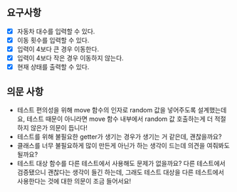 ## 요구사항
- [X] 자동차 대수를 입력할 수 있다.
- [X] 이동 횟수를 입력할 수 있다.
- [X] 입력이 4보다 큰 경우 이동한다.
- [X] 입력이 4보다 작은 경우 이동하지 않는다.
- [X] 현재 상태를 출력할 수 있다.

## 의문 사항
- 테스트 편의성을 위해 move 함수의 인자로 random 값을 넣어주도록 설계했는데요, 테스트 때문이 아니라면 move 함수 내부에서 random 값 호출하는게 더 적절하지 않은가 의문이 듭니다!
- 테스트를 위해 불필요한 getter가 생기는 경우가 생기는 거 같은데, 괜찮을까요?
- 클래스를 너무 불필요하게 많이 만든게 아닌가 하는 생각이 드는데 의견을 여줘봐도 될까요?
- 테스트 대상 함수를 다른 테스트에서 사용해도 문제가 없을까요? 다른 테스트에서 검증됐으니 괜찮다는 생각이 들긴 하는데, 그래도 테스트 대상을 다른 테스트에서 사용한다는 것에 대한 의문이 조금 들어서요!